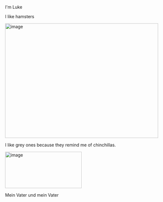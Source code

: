 I'm Luke

I like hamsters

<img width="500" height="375" alt="image" src="https://github.com/user-attachments/assets/41851788-735c-4055-ae4a-b56c042dbf47" />

I like grey ones because they remind me of chinchillas.

<img width="250" height="119" alt="image" src="https://github.com/user-attachments/assets/8a82d256-7d11-423c-ba15-7d087a3b545c" />

Mein Vater und mein Vater

